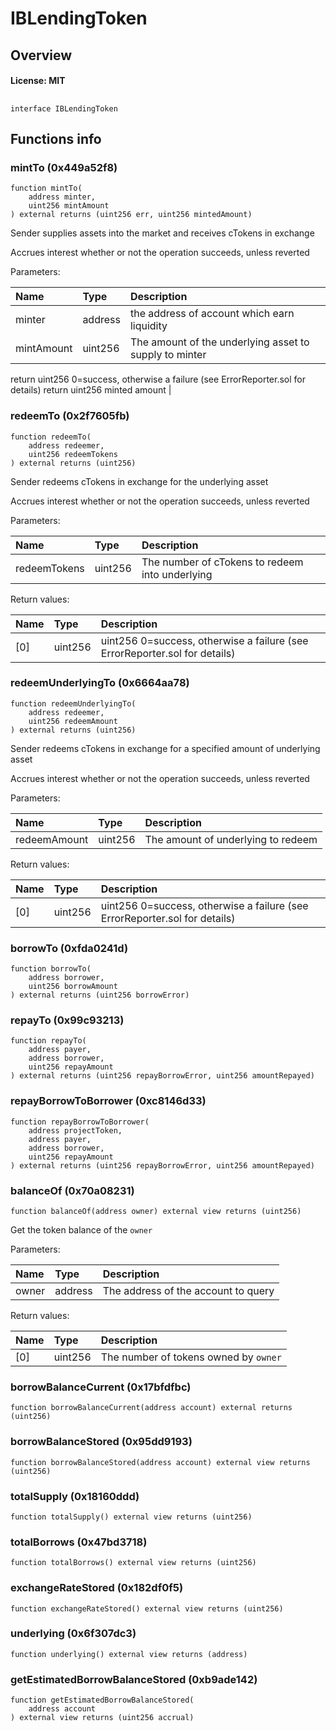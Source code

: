 # IBLendingToken

## Overview

#### License: MIT

## 

```solidity
interface IBLendingToken
```


## Functions info

### mintTo (0x449a52f8)

```solidity
function mintTo(
    address minter,
    uint256 mintAmount
) external returns (uint256 err, uint256 mintedAmount)
```

Sender supplies assets into the market and receives cTokens in exchange

Accrues interest whether or not the operation succeeds, unless reverted


Parameters:

| Name       | Type    | Description                                                                                                                                                             |
| :--------- | :------ | :---------------------------------------------------------------------------------------------------------------------------------------------------------------------- |
| minter     | address | the address of account which earn liquidity                                                                                                                             |
| mintAmount | uint256 | The amount of the underlying asset to supply to minter return uint256 0=success, otherwise a failure (see ErrorReporter.sol for details) return uint256 minted amount |

### redeemTo (0x2f7605fb)

```solidity
function redeemTo(
    address redeemer,
    uint256 redeemTokens
) external returns (uint256)
```

Sender redeems cTokens in exchange for the underlying asset

Accrues interest whether or not the operation succeeds, unless reverted


Parameters:

| Name         | Type    | Description                                       |
| :----------- | :------ | :------------------------------------------------ |
| redeemTokens | uint256 | The number of cTokens to redeem into underlying   |


Return values:

| Name | Type    | Description                                                                |
| :--- | :------ | :------------------------------------------------------------------------- |
| [0]  | uint256 | uint256 0=success, otherwise a failure (see ErrorReporter.sol for details) |

### redeemUnderlyingTo (0x6664aa78)

```solidity
function redeemUnderlyingTo(
    address redeemer,
    uint256 redeemAmount
) external returns (uint256)
```

Sender redeems cTokens in exchange for a specified amount of underlying asset

Accrues interest whether or not the operation succeeds, unless reverted


Parameters:

| Name         | Type    | Description                          |
| :----------- | :------ | :----------------------------------- |
| redeemAmount | uint256 | The amount of underlying to redeem   |


Return values:

| Name | Type    | Description                                                                |
| :--- | :------ | :------------------------------------------------------------------------- |
| [0]  | uint256 | uint256 0=success, otherwise a failure (see ErrorReporter.sol for details) |

### borrowTo (0xfda0241d)

```solidity
function borrowTo(
    address borrower,
    uint256 borrowAmount
) external returns (uint256 borrowError)
```


### repayTo (0x99c93213)

```solidity
function repayTo(
    address payer,
    address borrower,
    uint256 repayAmount
) external returns (uint256 repayBorrowError, uint256 amountRepayed)
```


### repayBorrowToBorrower (0xc8146d33)

```solidity
function repayBorrowToBorrower(
    address projectToken,
    address payer,
    address borrower,
    uint256 repayAmount
) external returns (uint256 repayBorrowError, uint256 amountRepayed)
```


### balanceOf (0x70a08231)

```solidity
function balanceOf(address owner) external view returns (uint256)
```

Get the token balance of the `owner`


Parameters:

| Name  | Type    | Description                           |
| :---- | :------ | :------------------------------------ |
| owner | address | The address of the account to query   |


Return values:

| Name | Type    | Description                           |
| :--- | :------ | :------------------------------------ |
| [0]  | uint256 | The number of tokens owned by `owner` |

### borrowBalanceCurrent (0x17bfdfbc)

```solidity
function borrowBalanceCurrent(address account) external returns (uint256)
```


### borrowBalanceStored (0x95dd9193)

```solidity
function borrowBalanceStored(address account) external view returns (uint256)
```


### totalSupply (0x18160ddd)

```solidity
function totalSupply() external view returns (uint256)
```


### totalBorrows (0x47bd3718)

```solidity
function totalBorrows() external view returns (uint256)
```


### exchangeRateStored (0x182df0f5)

```solidity
function exchangeRateStored() external view returns (uint256)
```


### underlying (0x6f307dc3)

```solidity
function underlying() external view returns (address)
```


### getEstimatedBorrowBalanceStored (0xb9ade142)

```solidity
function getEstimatedBorrowBalanceStored(
    address account
) external view returns (uint256 accrual)
```

